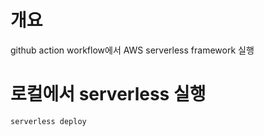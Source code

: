 # 개요
github action workflow에서 AWS serverless framework 실행

# 로컬에서 serverless 실행

```shell
serverless deploy
```
